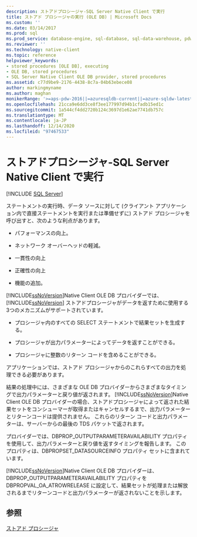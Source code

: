 ```yaml
---
description: ストアドプロシージャ-SQL Server Native Client で実行
title: ストアド プロシージャの実行 (OLE DB) | Microsoft Docs
ms.custom: ''
ms.date: 03/14/2017
ms.prod: sql
ms.prod_service: database-engine, sql-database, sql-data-warehouse, pdw
ms.reviewer: ''
ms.technology: native-client
ms.topic: reference
helpviewer_keywords:
- stored procedures [OLE DB], executing
- OLE DB, stored procedures
- SQL Server Native Client OLE DB provider, stored procedures
ms.assetid: c77d9be9-2176-4438-8c7a-04b63ebece08
author: markingmyname
ms.author: maghan
monikerRange: '>=aps-pdw-2016||=azuresqldb-current||=azure-sqldw-latest||>=sql-server-2016||>=sql-server-linux-2017||=azuresqldb-mi-current'
ms.openlocfilehash: 21cca9e6dd3ce8f3ee177997d94b1cfadb15ed1c
ms.sourcegitcommit: 1a544cf4dd2720b124c3697d1e62ae7741db757c
ms.translationtype: MT
ms.contentlocale: ja-JP
ms.lasthandoff: 12/14/2020
ms.locfileid: "97467533"
---
```

# <a name="stored-procedures---running-in-sql-server-native-client"></a>ストアドプロシージャ-SQL Server Native Client で実行
[!INCLUDE [SQL Server](../../../includes/applies-to-version/sql-asdb-asdbmi-asa-pdw.md)]

  ステートメントの実行時、データ ソースに対して (クライアント アプリケーション内で直接ステートメントを実行または準備せずに) ストアド プロシージャを呼び出すと、次のような利点があります。  
  
-   パフォーマンスの向上。  
  
-   ネットワーク オーバーヘッドの軽減。  
  
-   一貫性の向上  
  
-   正確性の向上  
  
-   機能の追加。  
  
 [!INCLUDE[ssNoVersion](../../../includes/ssnoversion-md.md)]Native Client OLE DB プロバイダーでは、 [!INCLUDE[ssNoVersion](../../../includes/ssnoversion-md.md)] ストアドプロシージャがデータを返すために使用する3つのメカニズムがサポートされています。  
  
-   プロシージャ内のすべての SELECT ステートメントで結果セットを生成する。  
  
-   プロシージャが出力パラメーターによってデータを返すことができる。  
  
-   プロシージャに整数のリターン コードを含めることができる。  
  
 アプリケーションでは、ストアド プロシージャからのこれらすべての出力を処理できる必要があります。  
  
 結果の処理中には、さまざまな OLE DB プロバイダーからさまざまなタイミングで出力パラメーターと戻り値が返されます。 [!INCLUDE[ssNoVersion](../../../includes/ssnoversion-md.md)]Native Client OLE DB プロバイダーの場合、ストアドプロシージャによって返された結果セットをコンシューマーが取得またはキャンセルするまで、出力パラメーターとリターンコードは提供されません。 これらのリターン コードと出力パラメーターは、サーバーからの最後の TDS パケットで返されます。  
  
 プロバイダーでは、DBPROP_OUTPUTPARAMETERAVAILABILITY プロパティを使用して、出力パラメーターと戻り値を返すタイミングを報告します。 このプロパティは、DBPROPSET_DATASOURCEINFO プロパティ セットに含まれています。  
  
 [!INCLUDE[ssNoVersion](../../../includes/ssnoversion-md.md)]Native Client OLE DB プロバイダーは、DBPROP_OUTPUTPARAMETERAVAILABILITY プロパティを DBPROPVAL_OA_ATROWRELEASE に設定して、結果セットが処理または解放されるまでリターンコードと出力パラメーターが返されないことを示します。  
  
## <a name="see-also"></a>参照  
 [ストアド プロシージャ](../../../relational-databases/native-client/ole-db/stored-procedures.md)  
  
  
